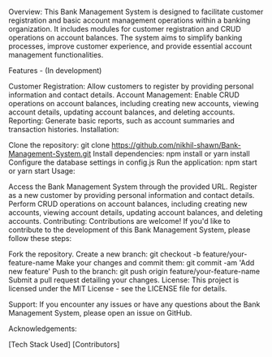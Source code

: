Overview:
This Bank Management System is designed to facilitate customer registration and basic account management operations within a banking organization. It includes modules for customer registration and CRUD operations on account balances. The system aims to simplify banking processes, improve customer experience, and provide essential account management functionalities.

Features - (In development)

Customer Registration: Allow customers to register by providing personal information and contact details.
Account Management: Enable CRUD operations on account balances, including creating new accounts, viewing account details, updating account balances, and deleting accounts.
Reporting: Generate basic reports, such as account summaries and transaction histories.
Installation:

Clone the repository: git clone https://github.com/nikhil-shawn/Bank-Management-System.git
Install dependencies: npm install or yarn install
Configure the database settings in config.js
Run the application: npm start or yarn start
Usage:

Access the Bank Management System through the provided URL.
Register as a new customer by providing personal information and contact details.
Perform CRUD operations on account balances, including creating new accounts, viewing account details, updating account balances, and deleting accounts.
Contributing:
Contributions are welcome! If you'd like to contribute to the development of this Bank Management System, please follow these steps:

Fork the repository.
Create a new branch: git checkout -b feature/your-feature-name
Make your changes and commit them: git commit -am 'Add new feature'
Push to the branch: git push origin feature/your-feature-name
Submit a pull request detailing your changes.
License:
This project is licensed under the MIT License - see the LICENSE file for details.

Support:
If you encounter any issues or have any questions about the Bank Management System, please open an issue on GitHub.

Acknowledgements:

[Tech Stack Used]
[Contributors]
